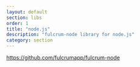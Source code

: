 ```yaml
---
layout: default
section: libs
order: 1
title: "node.js"
description: "fulcrum-node library for node.js"
category: section
---
```


https://github.com/fulcrumapp/fulcrum-node
